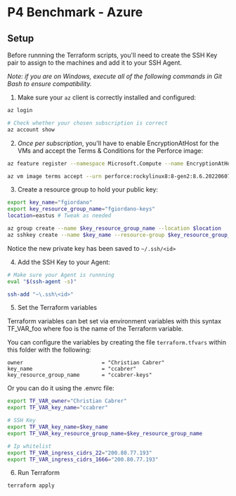 # P4 Benchmark - Azure

## Setup

Before runnning the Terraform scripts, you'll need to create the SSH Key pair to assign to the machines and add it to your SSH Agent.

_Note: if you are on Windows, execute all of the following commands in Git Bash to ensure compatibility._

1. Make sure your `az` client is correctly installed and configured:

```bash
az login

# Check whether your chosen subscription is correct
az account show
```

2. _Once per subscription_, you'll have to enable EncryptionAtHost for the VMs and accept the Terms & Conditions for the Perforce image:

```bash
az feature register --namespace Microsoft.Compute --name EncryptionAtHost

az vm image terms accept --urn perforce:rockylinux8:8-gen2:8.6.2022060701
```

3. Create a resource group to hold your public key:

```bash
export key_name="fgiordano"
export key_resource_group_name="fgiordano-keys"
location=eastus # Tweak as needed

az group create --name $key_resource_group_name --location $location
az sshkey create --name $key_name --resource-group $key_resource_group_name
```

Notice the new private key has been saved to `~/.ssh/<id>`

4. Add the SSH Key to your Agent:

```bash
# Make sure your Agent is runnning
eval "$(ssh-agent -s)"

ssh-add "~\.ssh\<id>"
```

5. Set the Terraform variables

Terraform variables can bet set via environment variables with this syntax TF_VAR_foo where foo is the name of the Terraform variable.

You can configure the variables by creating the file `terraform.tfvars` within this folder with the following:

```
owner                         = "Christian Cabrer"
key_name                      = "ccabrer"
key_resource_group_name       = "ccabrer-keys"
```

Or you can do it using the .envrc file:

```bash
export TF_VAR_owner="Christian Cabrer"
export TF_VAR_key_name="ccabrer"

# SSH Key
export TF_VAR_key_name=$key_name
export TF_VAR_key_resource_group_name=$key_resource_group_name

# Ip whitelist
export TF_VAR_ingress_cidrs_22="200.80.77.193"
export TF_VAR_ingress_cidrs_1666="200.80.77.193"
```

6. Run Terraform

```bash
terraform apply
```
